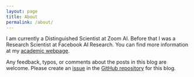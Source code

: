 ```yaml
---
layout: page
title: About
permalink: /about/
---
```


I am currently a Distinguished Scientist at Zoom AI. Before that I was a
Research Scientist at Facebook AI Research. You can find more information at my
[academic webpage](https://awnihannun.com/).

Any feedback, typos, or comments about the posts in this blog are welcome.
Please create an [issue](https://github.com/awni/awni.github.io/issues/new) in
the [GitHub repository](https://github.com/awni/awni.github.io) for this blog.
